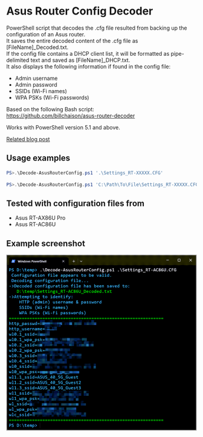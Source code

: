 # Asus Router Config Decoder
PowerShell script that decodes the .cfg file resulted from backing up the configuration of an Asus router.
<br>It saves the entire decoded content of the .cfg file as [FileName]_Decoded.txt.
<br>If the config file contains a DHCP client list, it will be formatted as pipe-delimited text and saved as [FileName]_DHCP.txt.
<br>It also displays the following information if found in the config file:
- Admin username
- Admin password
- SSIDs (Wi-Fi names)
- WPA PSKs (Wi-Fi passwords)

Based on the following Bash script: <br>
https://github.com/billchaison/asus-router-decoder

Works with PowerShell version 5.1 and above.

[Related blog post](https://vladdba.com/2024/05/19/powershell-decode-asus-router-configuration-backup-file/)

## Usage examples
```powershell
PS>.\Decode-AsusRouterConfig.ps1 '.\Settings_RT-XXXXX.CFG'
```

```powershell
PS>.\Decode-AsusRouterConfig.ps1 'C:\Path\To\File\Settings_RT-XXXXX.CFG'
```

## Tested with configuration files from
- Asus RT-AX86U Pro
- Asus RT-AC86U

## Example screenshot
![Screenshot1](https://raw.githubusercontent.com/VladDBA/Asus-Router-Config-Decoder/main/Example.png)